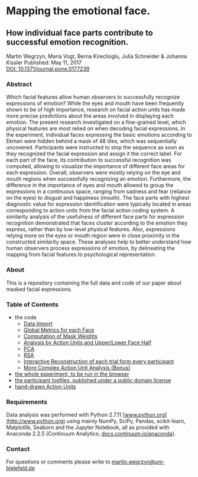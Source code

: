# Mapping the emotional face.
## How individual face parts contribute to successful emotion recognition.

Martin Wegrzyn, Maria Vogt, Berna Kireclioglu, Julia Schneider & Johanna Kissler
Published: May 11, 2017  
[DOI: 10.1371/journal.pone.0177239](http://dx.doi.org/10.1371/journal.pone.0177239)

### Abstract

Which facial features allow human observers to successfully recognize expressions of emotion? While the eyes and mouth have been frequently shown to be of high importance, research on facial action units has made more precise predictions about the areas involved in displaying each emotion. The present research investigated on a fine-grained level, which physical features are most relied on when decoding facial expressions.
In the experiment, individual faces expressing the basic emotions according to Ekman were hidden behind a mask of 48 tiles, which was sequentially uncovered. Participants were instructed to stop the sequence as soon as they recognized the facial expression and assign it the correct label. For each part of the face, its contribution to successful recognition was computed, allowing to visualize the importance of different face areas for each expression. Overall, observers were mostly relying on the eye and mouth regions when successfully recognizing an emotion. Furthermore, the difference in the importance of eyes and mouth allowed to group the expressions in a continuous space, ranging from sadness and fear (reliance on the eyes) to disgust and happiness (mouth). The face parts with highest diagnostic value for expression identification were typically located in areas corresponding to action units from the facial action coding system.
A similarity analysis of the usefulness of different face parts for expression recognition demonstrated that faces cluster according to the emotion they express, rather than by low-level physical features. Also, expressions relying more on the eyes or mouth region were in close proximity in the constructed similarity space. These analyses help to better understand how human observers process expressions of emotion, by delineating the mapping from facial features to psychological representation.

### About

This is a repository containing the full data and code of our paper about masked facial expressions.

### Table of Contents


- the code
  - [Data Import](notebooks/code001_dataImport.ipynb)
  - [Global Metrics for each Face](notebooks/code002_globalMetrics.ipynb)
  - [Computation of Mask Weights](notebooks/code003_weighting.ipynb)
  - [Analysis by Action Units and Upper/Lower Face Half](notebooks/code004_actionUnits_and_upperLower.ipynb)
  - [PCA](notebooks/code005_principalComponentAnalysis.ipynb)
  - [RSA](notebooks/code006_representationalSimilarityAnalysis.ipynb)
  - [Interactive Reconstruction of each trial form every participant](notebooks/code007_interactivePlots.ipynb)
  - [More Complex Action Unit Analysis (Bonus)](notebooks/code008_actionUnits_interactive.ipynb)
- [the whole experiment, to be run in the browser](experiment/)
- [the participant logfiles, published under a public domain license](rawTables/)
- [hand-drawn Action Units](auLabels/)

### Requirements

Data analysis was performed with Python 2.7.11 [www.python.org](http://www.python.org) using mainly NumPy, SciPy, Pandas, scikit-learn, Matplotlib, Seaborn and the Jupyter Notebook, all as provided with Anaconda 2.2.5 (Continuum Analytics; [docs.continuum.io/anaconda](http://docs.continuum.io/anaconda)).

### Contact

For questions or comments please write to [martin.wegrzyn@uni-bielefeld.de](mailto:martin.wegrzyn@uni-bielefeld.de)
